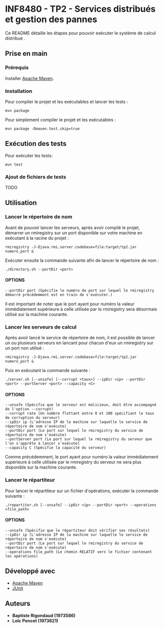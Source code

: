 # INF8480 - TP2 - Services distribués et gestion des pannes

Ce README détaille les étapes pour pouvoir exécuter le système de calcul distribué .

## Prise en main

### Prérequis

Installer [Apache Maven](https://maven.apache.org/install.html).

### Installation

Pour compiler le projet et les exécutables et lancer les tests :
```
mvn package
```

Pour simplement compiler le projet et les exécutables :
```
mvn package -Dmaven.test.skip=true
```

## Exécution des tests

Pour exécuter les tests:
```
mvn test
```

### Ajout de fichiers de tests

TODO

## Utilisation

### Lancer le répertoire de nom

Avant de pouvoir lancer les serveurs, après avoir compilé le projet, démarrer un rmiregistry sur un port disponible sur votre machine en exécutant à la racine du projet :
```
rmiregistry -J-Djava.rmi.server.codebase=file:target/tp2.jar numero_port &
```

Exécuter ensuite la commande suivante afin de lancer le répertoire de nom :
```
./directory.sh --portDir <port>
```

#### OPTIONS
```
--portDir port (Spécifie le numéro de port sur lequel le rmiregistry démarré précédemment est en train de s'exécuter.)
```
Il est important de noter que le port ayant pour numéro la valeur immédiatement supérieure à celle utilisée par le rmiregistry sera désormais utilisé sur la machine courante.

### Lancer les serveurs de calcul

Après avoir lancé le service de répertoire de nom, il est possible de lancer un ou plusieurs serveurs en lancant pour chacun d'eux un rmiregistry sur un port non utilisé :
```
rmiregistry -J-Djava.rmi.server.codebase=file:target/tp2.jar numero_port &
```
Puis en exécutant la commande suivante :
```
./server.sh [--unsafe] [--corrupt <taux>] --ipDir <ip> --portDir <port> --portServer <port> --capacity <C>
```

#### OPTIONS
```
--unsafe (Spécifie que le serveur est malicieux, doit être accompagné de l'option --corrupt)
--corrupt rate (Un nombre flottant entre 0 et 100 spécifiant le taux de corruption du serveur)
--ipDir ip (L'adresse IP de la machine sur laquelle le service de répertoire de nom s'exécute)
--portDir port (Le port sur lequel le rmiregistry du service de répertoire de nom s'exécute)
--portServer port (Le port sur lequel le rmiregistry du serveur que l'on s'apprête à lancer s'exécute)
--capacity C (Spécifie la capacité du serveur)
```
Comme précédemment, le port ayant pour numéro la valeur immédiatement supérieure à celle utilisée par le rmiregistry du serveur ne sera plus disponible sur la machine courante.

### Lancer le répartiteur

Pour lancer le répartiteur sur un fichier d'opérations, exécuter la commande suivante :
```
./repartitor.sh [--unsafe] --ipDir <ip> --portDir <port> --operations <file_path>
```

#### OPTIONS
```
--unsafe (Spécifie que le répartiteur doit vérifier ses résultats)
--ipDir ip (L'adresse IP de la machine sur laquelle le service de répertoire de nom s'exécute)
--portDir port (Le port sur lequel le rmiregistry du service de répertoire de nom s'exécute)
--operations file_path (Le chemin RELATIF vers le fichier contenant les opérations)
```


## Développé avec

* [Apache Maven](https://maven.apache.org/)
* [JUnit](https://junit.org/junit4/)

## Auteurs

* **Baptiste Rigondaud (1973586)**
* **Loïc Poncet (1973621)**


